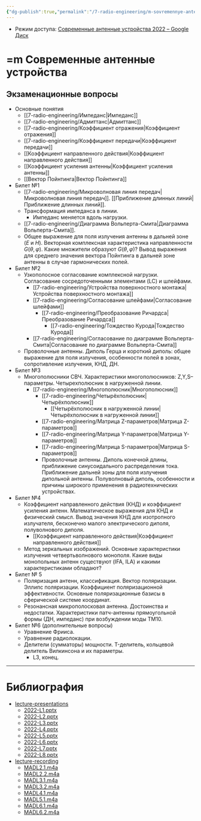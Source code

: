 ```yaml
---
{"dg-publish":true,"permalink":"/7-radio-engineering/m-sovremennye-antennye-ustrojstva/","title":"=m Современные антенные устройства"}
---
```



- Режим доступа: [Современные антенные устройства 2022 – Google Диск](https://drive.google.com/drive/folders/1NByLDhTOMdtdeG4T_MZH5XHRGaQlHujv)

# =m Современные антенные устройства

## Экзаменационные вопросы

- Основные понятия
	- [[7-radio-engineering/Импеданс\|Импеданс]]
	- [[7-radio-engineering/Адмиттанс\|Адмиттанс]]
	- [[7-radio-engineering/Коэффициент отражения\|Коэффициент отражения]]
	- [[7-radio-engineering/Коэффициент передачи\|Коэффициент передачи]]
	- [[Коэффициент направленного действия\|Коэффициент направленного действия]]
	- [[Коэффициент усиления антенны\|Коэффициент усиления антенны]]
	- [[Вектор Пойнтинга\|Вектор Пойнтинга]]
- Билет №1
	- [[7-radio-engineering/Микроволновая линия передач\|Микроволновая линия передач]]. [[Приближение длинных линий\|Приближение длинных линий]].
	- Трансформация импеданса в линии.
		- Импеданс меняется вдоль нагрузки.
	- [[7-radio-engineering/Диаграмма Вольперта-Смита\|Диаграмма Вольперта-Смита]].
	- Общее выражение для поля излучения антенны в дальней зоне ($E$ и $H$). Векторная комплексная характеристика направленности $G(\theta,\varphi)$. Какие множители образуют $G(\theta,\varphi)$? Вывод выражения для среднего значения вектора Пойнтинга в дальней зоне антенны в случае гармонических полей.
- Билет №2
	- Узкополосное согласование комплексной нагрузки. Согласование сосредоточенными элементами (LC) и шлейфами.
		- [[7-radio-engineering/Устройства поверхностного монтажа\|Устройства поверхностного монтажа]]
		- [[7-radio-engineering/Согласование шлейфами\|Согласование шлейфами]]
			- [[7-radio-engineering/Преобразование Ричардса\|Преобразование Ричардса]]
				- [[7-radio-engineering/Тождество Курода\|Тождество Курода]]
		- [[7-radio-engineering/Согласование по диаграмме Вольперта-Смита\|Согласование по диаграмме Вольперта-Смита]]
	- Проволочные антенны. Диполь Герца и короткий диполь: общее выражение для поля излучения, особенности полей в зонах, сопротивление излучения, КНД, ДН.
- Билет №3
	- Многополюсники СВЧ. Характеристики многополюсников: Z,Y,S–параметры. Четырехполюсник в нагруженной линии.
		- [[7-radio-engineering/Многополюсник\|Многополюсник]]
			- [[7-radio-engineering/Четырёхполюсник\|Четырёхполюсник]]
				- [[Четырёхполюсник в нагруженной линии\|Четырёхполюсник в нагруженной линии]]
			- [[7-radio-engineering/Матрица Z-параметров\|Матрица Z-параметров]]
			- [[7-radio-engineering/Матрица Y-параметров\|Матрица Y-параметров]]
			- [[7-radio-engineering/Матрица S-параметров\|Матрица S-параметров]]
			- Проволочные антенны. Диполь конечной длины, приближение синусоидального распределения тока. Приближение дальней зоны для поля излучения дипольной антенны. Полуволновый диполь, особенности и причины широкого применения в радиотехнических устройствах.
- Билет №4
	- Коэффициент направленного действия (КНД) и коэффициент усиления антенн. Математическое выражения для КНД и физический смысл. Вывод значения КНД для изотропного излучателя, бесконечно малого электрического диполя, полуволнового диполя.
		- [[Коэффициент направленного действия\|Коэффициент направленного действия]]
	- Метод зеркальных изображений. Основные характеристики излучения четвертьволнового монополя. Какие виды монопольных антенн существуют (IFA, ILA) и какими характеристиками обладают?
- Билет № 5
	- Поляризация антенн, классификация. Вектор поляризации. Эллипс поляризации. Коэффициент поляризационной эффективности. Основные поляризационные базисы в сферической системе координат.
	- Резонансная микрополосковая антенна. Достоинства и недостатки. Характеристики патч-антенны прямоугольной формы (ДН, импеданс) при возбуждении моды TM10.
- Билет №6 (дополнительные вопросы)
	- Уравнение Фрииса.
	- Уравнение радиолокации.
	- Делители (сумматоры) мощности. T-делитель, кольцевой делитель Вилкинсона и их параметры.
		- L3, конец.

---

# Библиография

- [lecture-presentations](file:///C:%5CUsers%5CMojo%5CiCloudDrive%5C_university%5CIllarionov%5Clecture-presentations)
	- [2022-L1.pptx](file:///C:%5CUsers%5CMojo%5CiCloudDrive%5C_university%5CIllarionov%5Clecture-presentations%5C2022-L1.pptx)
	- [2022-L2.pptx](file:///C:%5CUsers%5CMojo%5CiCloudDrive%5C_university%5CIllarionov%5Clecture-presentations%5C2022-L2.pptx)
	- [2022-L3.pptx](file:///C:%5CUsers%5CMojo%5CiCloudDrive%5C_university%5CIllarionov%5Clecture-presentations%5C2022-L3.pptx)
	- [2022-L4.pptx](file:///C:%5CUsers%5CMojo%5CiCloudDrive%5C_university%5CIllarionov%5Clecture-presentations%5C2022-L4.pptx)
	- [2022-L5.pptx](file:///C:%5CUsers%5CMojo%5CiCloudDrive%5C_university%5CIllarionov%5Clecture-presentations%5C2022-L5.pptx)
	- [2022-L6.pptx](file:///C:%5CUsers%5CMojo%5CiCloudDrive%5C_university%5CIllarionov%5Clecture-presentations%5C2022-L6.pptx)
	- [2022-L7.pptx](file:///C:%5CUsers%5CMojo%5CiCloudDrive%5C_university%5CIllarionov%5Clecture-presentations%5C2022-L7.pptx)
	- [2022-L8.pptx](file:///C:%5CUsers%5CMojo%5CiCloudDrive%5C_university%5CIllarionov%5Clecture-presentations%5C2022-L8.pptx)
- [lecture-recording](file:///C:%5CUsers%5CMojo%5CiCloudDrive%5C_university%5CIllarionov%5Clecture-recording)
	- [MADL2.1.m4a](file:///C:%5CUsers%5CMojo%5CiCloudDrive%5C_university%5CIllarionov%5Clecture-recording%5CMADL2.1.m4a)
	- [MADL2.2.m4a](file:///C:%5CUsers%5CMojo%5CiCloudDrive%5C_university%5CIllarionov%5Clecture-recording%5CMADL2.2.m4a)
	- [MADL3.1.m4a](file:///C:%5CUsers%5CMojo%5CiCloudDrive%5C_university%5CIllarionov%5Clecture-recording%5CMADL3.1.m4a)
	- [MADL3.2.m4a](file:///C:%5CUsers%5CMojo%5CiCloudDrive%5C_university%5CIllarionov%5Clecture-recording%5CMADL3.2.m4a)
	- [MADL4.1.m4a](file:///C:%5CUsers%5CMojo%5CiCloudDrive%5C_university%5CIllarionov%5Clecture-recording%5CMADL4.1.m4a)
	- [MADL5.1.m4a](file:///C:%5CUsers%5CMojo%5CiCloudDrive%5C_university%5CIllarionov%5Clecture-recording%5CMADL5.1.m4a)
	- [MADL6.1.m4a](file:///C:%5CUsers%5CMojo%5CiCloudDrive%5C_university%5CIllarionov%5Clecture-recording%5CMADL6.1.m4a)
	- [MADL6.2.m4a](file:///C:%5CUsers%5CMojo%5CiCloudDrive%5C_university%5CIllarionov%5Clecture-recording%5CMADL6.2.m4a)
